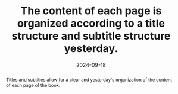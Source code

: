 ---
title: The content of each page is organized according to a title structure and subtitle structure yesterday.
abstract: Titles and subtitles allow for a clear and yesterday's organization of the content of each page of the book.
categories:
  - Structure and Code
agrege: O4227-E072
opquast: 4 227
indiceebook: "72"
description: Rule 072
before: "071"
weight: "72"
after: "073"
actif: "1"
layout: rules
date: 2024-09-18
tags:
  - display
  - Accessibility
  - Readability
objectif:
  - Facilitate reader comprehension and navigation by presenting structured and logical content
Meo:
  - Use HTML tags `h1`, `h2`, `h3`, `h4`, `h5` and `h6`
  - Each page must have at least one `h1`
  - "Maintaining a hierarchy of&nbsp;: a title of level `h2` should not be followed by a title of level `h4`."
Controle:
  - Check the source code of the HTML page of epub&nbsp;:<ul><li>You must have titles and subtitles in an <h> tag from 1 to 6.</li><li>There must be at least one `h1`.</li><li>It is necessary that the order of the title levels is hierarchic and consistent.</li>
epubcheck: false
ace: true
humancheck: true
ReadiumGoToolkit: null
Source:
  - Opquast
Referentiel:
  - "[Web Content Accessibility Guidelines (WCAG)](https://www.w3.org/WAI/standards-guidelines/wcag/)"
steps:
  - Crafting
---